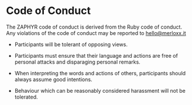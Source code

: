 # Code of Conduct

The ZAPHYR code of conduct is derived from the Ruby code of conduct.
Any violations of the code of conduct may be reported to hello@merloxx.it

- Participants will be tolerant of opposing views.

- Participants must ensure that their language and actions are free of
  personal attacks and disparaging personal remarks.

- When interpreting the words and actions of others, participants should
  always assume good intentions.

- Behaviour which can be reasonably considered harassment will not be tolerated.
